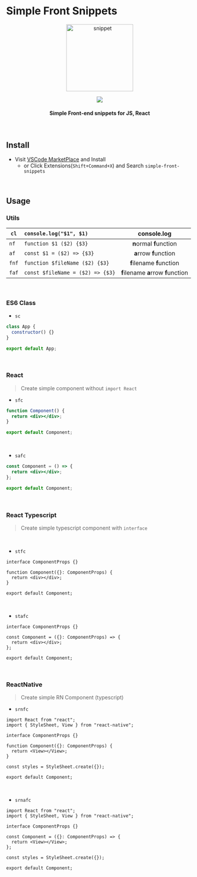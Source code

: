 # Simple Front Snippets

<p align="center">
  <img src="https://user-images.githubusercontent.com/48676844/221220456-c06a61ba-04d7-478f-8521-43d6664b1fdb.png" width='180px' height='180px' alt="snippet" >
</p>

<p align="center">
<img src="https://img.shields.io/visual-studio-marketplace/v/InKyoJeong.simple-front-snippets" />
  <h4 align="center">Simple Front-end snippets for JS, React</h4>
  <br />
</p>

## Install

- Visit [VSCode MarketPlace](https://marketplace.visualstudio.com/items?itemName=InKyoJeong.simple-front-snippets) and Install
  - or Click Extensions(`Shift+Command+X`) and Search `simple-front-snippets`

<br>

## Usage

### Utils

| `cl`  | `console.log("$1", $1)`          |         **c**onsole.**l**og         |
| ----- | :------------------------------- | :---------------------------------: |
| `nf`  | `function $1 ($2) {$3}`          |       **n**ormal **f**unction       |
| `af`  | `const $1 = ($2) => {$3}`        |       **a**rrow **f**unction        |
| `fnf` | `function $fileName ($2) {$3}`   |      **f**ilename **f**unction      |
| `faf` | `const $fileName = ($2) => {$3}` | **f**ilename **a**rrow **f**unction |

<br>

### ES6 Class

- `sc`

```js
class App {
  constructor() {}
}

export default App;
```

<br>

### React

> Create simple component without `import React`

- `sfc`

```jsx
function Component() {
  return <div></div>;
}

export default Component;
```

<br>

- `safc`

```jsx
const Component = () => {
  return <div></div>;
};

export default Component;
```

<br>

### React Typescript

> Create simple typescript component with `interface`

<br>

- `stfc`

```tsx
interface ComponentProps {}

function Component({}: ComponentProps) {
  return <div></div>;
}

export default Component;
```

<br>

- `stafc`

```tsx
interface ComponentProps {}

const Component = ({}: ComponentProps) => {
  return <div></div>;
};

export default Component;
```

<br>

### ReactNative

> Create simple RN Component (typescript)

- `srnfc`

```tsx
import React from "react";
import { StyleSheet, View } from "react-native";

interface ComponentProps {}

function Component({}: ComponentProps) {
  return <View></View>;
}

const styles = StyleSheet.create({});

export default Component;
```

<br>

- `srnafc`

```tsx
import React from "react";
import { StyleSheet, View } from "react-native";

interface ComponentProps {}

const Component = ({}: ComponentProps) => {
  return <View></View>;
};

const styles = StyleSheet.create({});

export default Component;
```
